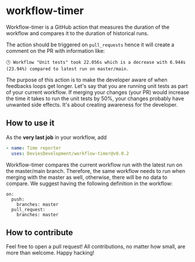 # workflow-timer

Workflow-timer is a GitHub action that measures the duration of the workflow and compares it to the duration of historical runs.

The action should be triggered on `pull_requests` hence it will create a comment on the PR with information like:

`🕒 Workflow "Unit tests" took 22.056s which is a decrease with 6.944s (23.94%) compared to latest run on master/main.`

The purpose of this action is to make the developer aware of when feedbacks loops get longer. Let's say that you are running unit tests as part of your current workflow. If merging your changes (your PR) would increase the time it takes to run the unit tests by 50%, your changes probably have unwanted side effects. It's about creating awareness for the developer.

## How to use it

As the **very last job** in your workflow, add

```yml
- name: Time reporter
  uses: DeviesDevelopment/workflow-timer@v0.0.2
```
Workflow-timer compares the current workflow run with the latest run on the master/main branch. Therefore, the same workflow needs to run when merging with the master as well, otherwise, there will be no data to compare. We suggest having the following definition in the workflow:

```
on:
  push:
    branches: master
  pull_request:
    branches: master
```

## How to contribute
Feel free to open a pull request! All contributions, no matter how small, are more than welcome. Happy hacking!
